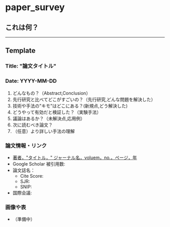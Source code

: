 # paper_survey
## これは何？


---
## Template
### Title:  "論文タイトル"　　
### Date:   YYYY-MM-DD　　

1. どんなもの？（Abstract,Conclusion）
2. 先行研究と比べてどこがすごいの？（先行研究,どんな問題を解決した）
3. 技術や手法の"キモ"はどこにある？(新規点,どう解決した)
4. どうやって有効だと検証した？（実験手法）
5. 議論はあるか？（未解決点,応用例）
6. 次に読むべき論文？
7. （任意）より詳しい手法の理解

### 論文情報・リンク
- [著者，"タイトル，" ジャーナル名，voluem，no.，ページ，年](論文リンク)
- Google Scholar 被引用数:
- 論文誌名：
  -  Cite Score:
  -  SJR:
  -  SNIP:
- 国際会議:

### 画像や表
- （準備中）
